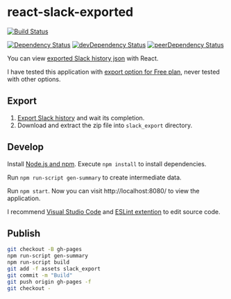 # react-slack-exported

[![Build Status](https://travis-ci.org/ohtake/react-slack-exported.svg?branch=master)](https://travis-ci.org/ohtake/react-slack-exported)

[![Dependency Status](https://david-dm.org/ohtake/react-slack-exported.svg)](https://david-dm.org/ohtake/react-slack-exported) [![devDependency Status](https://david-dm.org/ohtake/react-slack-exported/dev-status.svg)](https://david-dm.org/ohtake/react-slack-exported#info=devDependencies) [![peerDependency Status](https://david-dm.org/ohtake/react-slack-exported/peer-status.svg)](https://david-dm.org/ohtake/react-slack-exported#info=peerDependencies)

You can view [exported Slack history json](https://get.slack.help/hc/en-us/articles/201658943-Exporting-your-team-s-Slack-history) with React.

I have tested this application with [export option for Free plan](https://get.slack.help/hc/en-us/articles/204897248), never tested with other options.

## Export

1. [Export Slack history](https://my.slack.com/services/export) and wait its completion.
1. Download and extract the zip file into `slack_export` directory.

## Develop

Install [Node.js and npm](https://nodejs.org/en/download/). Execute `npm install` to install dependencies.

Run `npm run-script gen-summary` to create intermediate data.

Run `npm start`. Now you can visit http://localhost:8080/ to view the application.

I recommend [Visual Studio Code](https://code.visualstudio.com/) and [ESLint extention](https://marketplace.visualstudio.com/items?itemName=dbaeumer.vscode-eslint) to edit source code.

## Publish

```bash
git checkout -B gh-pages
npm run-script gen-summary
npm run-script build
git add -f assets slack_export
git commit -m "Build"
git push origin gh-pages -f
git checkout -
```
